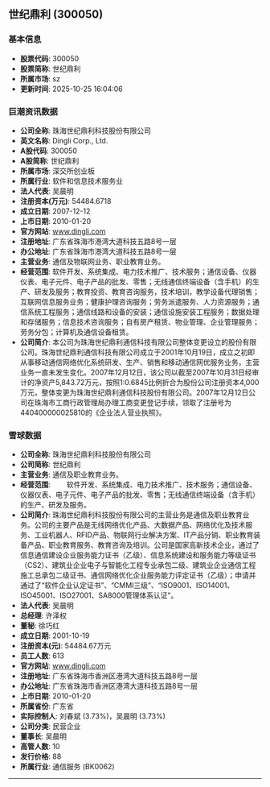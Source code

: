 ## 世纪鼎利 (300050)

### 基本信息

- **股票代码**: 300050
- **股票简称**: 世纪鼎利
- **所属市场**: sz
- **更新时间**: 2025-10-25 16:04:06

### 巨潮资讯数据

- **公司全称**: 珠海世纪鼎利科技股份有限公司
- **英文名称**: Dingli Corp., Ltd.
- **A股代码**: 300050
- **A股简称**: 世纪鼎利
- **所属市场**: 深交所创业板
- **所属行业**: 软件和信息技术服务业
- **法人代表**: 吴晨明
- **注册资本(万元)**: 54484.6718
- **成立日期**: 2007-12-12
- **上市日期**: 2010-01-20
- **官方网站**: www.dingli.com
- **注册地址**: 广东省珠海市港湾大道科技五路8号一层
- **办公地址**: 广东省珠海市港湾大道科技五路8号一层
- **主营业务**: 通信及物联网业务、职业教育业务。
- **经营范围**: 软件开发、系统集成、电力技术推广、技术服务；通信设备、仪器仪表、电子元件、电子产品的批发、零售；无线通信终端设备（含手机）的生产、研发及服务；教育投资、教育咨询服务，技术培训，教学设备代理销售；互联网信息服务业务；健康护理咨询服务；劳务派遣服务、人力资源服务；通信系统工程服务；通信线路和设备的安装；通信设施安装工程服务；数据处理和存储服务；信息技术咨询服务；自有房产租赁、物业管理、企业管理服务；劳务分包；计算机及通信设备租赁。
- **公司简介**: 本公司为珠海世纪鼎利通信科技有限公司整体变更设立的股份有限公司。珠海世纪鼎利通信科技有限公司成立于2001年10月19日，成立之初即从事移动通信网络优化系统研发、生产、销售和移动通信网优服务业务，主营业务一直未发生变化。2007年12月12日，该公司以截至2007年10月31日经审计的净资产5,843.72万元，按照1:0.6845比例折合为股份公司注册资本4,000万元，整体变更为珠海世纪鼎利通信科技股份有限公司。2007年12月12日公司在珠海市工商行政管理局办理工商变更登记手续，领取了注册号为440400000025810的《企业法人营业执照》。

### 雪球数据

- **公司全称**: 珠海世纪鼎利科技股份有限公司
- **公司简称**: 世纪鼎利
- **主营业务**: 通信及职业教育业务。
- **经营范围**: 　　软件开发、系统集成、电力技术推广、技术服务；通信设备、仪器仪表、电子元件、电子产品的批发、零售；无线通信终端设备（含手机）的生产、研发及服务。
- **公司简介**: 珠海世纪鼎利科技股份有限公司的主营业务是通信及职业教育业务。公司的主要产品是无线网络优化产品、大数据产品、网络优化及技术服务、工业机器人、RFID产品、物联网行业解决方案、IT产品分销、职业教育装备产品、职业教育服务、教育咨询及培训。公司是国家高新技术企业，通过了信息通信建设企业服务能力证书（乙级）、信息系统建设和服务能力等级证书（CS2）、建筑业企业电子与智能化工程专业承包二级、建筑业企业通信工程施工总承包二级证书、通信网络优化企业服务能力评定证书（乙级）；申请并通过了“软件企业认定证书”、“CMMI三级”、“ISO9001、ISO14001、ISO45001、ISO27001、SA8000管理体系认证”。
- **法人代表**: 吴晨明
- **总经理**: 许泽权
- **董秘**: 徐巧红
- **成立日期**: 2001-10-19
- **注册资本(元)**: 54484.67万元
- **员工人数**: 613
- **官方网站**: www.dingli.com
- **注册地址**: 广东省珠海市香洲区港湾大道科技五路8号一层
- **办公地址**: 广东省珠海市香洲区港湾大道科技五路8号一层
- **上市日期**: 2010-01-20
- **所属省份**: 广东省
- **实际控制人**: 刘春斌 (3.73%)，吴晨明 (3.73%)
- **公司分类**: 民营企业
- **董事长**: 吴晨明
- **高管人数**: 10
- **发行价格**: 88
- **所属行业**: 通信服务 (BK0062)

---